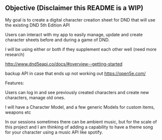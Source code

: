 ## Objective (Disclaimer this README is a WIP)

My goal is to create a digital character creation sheet for DND that will use the existing DND 5th Edition API 

Users can interact with my app to easily manage, update and create character sheets before and during a game of DND.

I will be using either or both if they supplement each other well (need more research)

http://www.dnd5eapi.co/docs/#overview--getting-started

backup API in case that ends up not working out
https://open5e.com/

Features:

Users can log in and see previously created characters and create new characters, manage old ones. 

I will have a Character Model, and a few generic Models for custom items, weapons etc


In our sessions sometimes there can be ambient music, but for the scale of this project and I am thinking of adding a capability to have a theme song for your character using a music API like spotify.

